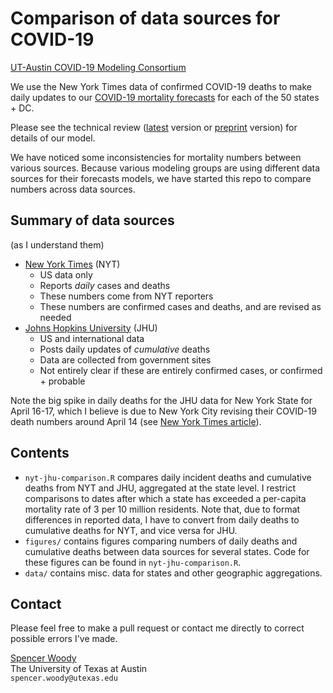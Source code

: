 
# Comparison of data sources for COVID-19

[UT-Austin COVID-19 Modeling Consortium][consortium]

We use the New York Times data of confirmed COVID-19 deaths to make
daily updates to our [COVID-19 mortality forecasts][forecasts] for
each of the 50 states + DC.

Please see the technical review ([latest] version or [preprint]
version) for details of our model.

We have noticed some inconsistencies for mortality numbers between
various sources.  Because various modeling groups are using different
data sources for their forecasts models, we have started this repo to
compare numbers across data sources.

## Summary of data sources

(as I understand them)

- [New York Times][NYT] (NYT)
    + US data only
    + Reports *daily* cases and deaths
    + These numbers come from NYT reporters
    + These numbers are confirmed cases and deaths, and are revised as
      needed
- [Johns Hopkins University][JHU] (JHU)
    + US and international data
    + Posts daily updates of *cumulative* deaths 
    + Data are collected from government sites
    + Not entirely clear if these are entirely confirmed cases, or
      confirmed + probable

Note the big spike in daily deaths for the JHU data for New York State
for April 16-17, which I believe is due to New York City revising
their COVID-19 death numbers around April 14 (see [New York Times
article]).

## Contents

- `nyt-jhu-comparison.R` compares daily incident deaths and cumulative
  deaths from NYT and JHU, aggregated at the state level.  I restrict
  comparisons to dates after which a state has exceeded a per-capita
  mortality rate of 3 per 10 million residents.  Note that, due to
  format differences in reported data, I have to convert from daily
  deaths to cumulative deaths for NYT, and vice versa for JHU. 
- `figures/` contains figures comparing numbers of daily deaths and
  cumulative deaths between data sources for several states.  Code for
  these figures can be found in `nyt-jhu-comparison.R`.
- `data/` contains misc. data for states and other geographic aggregations. 

## Contact

Please feel free to make a pull request or contact me directly to
correct possible errors I've made. 

[Spencer Woody][mysite]  
The University of Texas at Austin  
`spencer.woody@utexas.edu`

[mysite]: https://spencerwoody.github.io/
[consortium]: https://covid-19.tacc.utexas.edu/
[forecasts]: https://covid-19.tacc.utexas.edu/projections/
[NYT]: https://github.com/nytimes/covid-19-data
[JHU]: https://github.com/CSSEGISandData/COVID-19
[latest]: https://covid-19.tacc.utexas.edu/media/filer_public/87/63/87635a46-b060-4b5b-a3a5-1b31ab8e0bc6/ut_covid-19_mortality_forecasting_model_latest.pdf
[preprint]: https://www.medrxiv.org/content/10.1101/2020.04.16.20068163v1
[New York Times article]: https://www.nytimes.com/2020/04/14/nyregion/new-york-coronavirus-deaths.html?referringSource=articleShare
